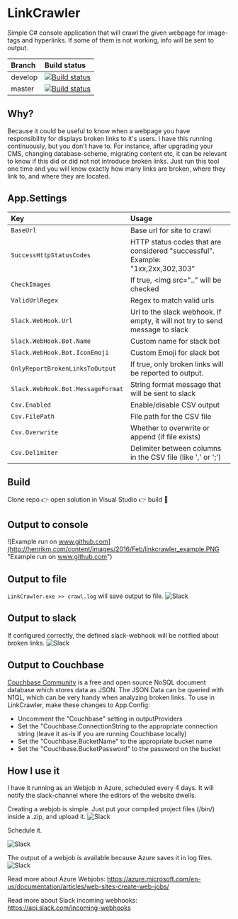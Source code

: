 # LinkCrawler
Simple C# console application that will crawl the given webpage for image-tags and hyperlinks. If some of them is not working, info will be sent to output.

| Branch | Build status |
| :-----  | :---------------------------------------|
| develop | [![Build status](https://ci.appveyor.com/api/projects/status/syw3l7xeicy7xc0b/branch/develop?svg=true)](https://ci.appveyor.com/project/hmol/linkcrawler/branch/develop) |
| master | [![Build status](https://ci.appveyor.com/api/projects/status/syw3l7xeicy7xc0b/branch/master?svg=true)](https://ci.appveyor.com/project/hmol/linkcrawler/branch/master) |

## Why?
Because it could be useful to know when a webpage you have responsibility for displays broken links to it's users. I have this running continuously, but you don't have to. For instance, after upgrading your CMS, changing database-scheme, migrating content etc, it can be relevant to know if this did or did not not introduce broken links. Just run this tool one time and you will know exactly how many links are broken, where they link to, and where they are located.

## App.Settings

| Key     				       | Usage           					   |
| :--------------------------  | :---------------------------------------|
| ```BaseUrl   ```   				  | Base url for site to crawl  	       |
| ```SuccessHttpStatusCodes```	|	HTTP status codes that are considered "successful". Example: "1xx,2xx,302,303"	|
| ```CheckImages```      			  | If true, <img src=".." will be checked |
| ```ValidUrlRegex   ```   				  | Regex to match valid urls  	       |
| ```Slack.WebHook.Url```  | Url to the slack webhook. If empty, it will not try to send message to slack     		   |
| ```Slack.WebHook.Bot.Name``` 	  | Custom name for slack bot   		   |
| ```Slack.WebHook.Bot.IconEmoji``` | Custom Emoji for slack bot  	       |
| ```OnlyReportBrokenLinksToOutput```      			  | If true, only broken links will be reported to output. |
| ```Slack.WebHook.Bot.MessageFormat``` | String format message that will be sent to slack  	       |
| ```Csv.Enabled```   				  | Enable/disable CSV output  	       |
| ```Csv.FilePath```   				  | File path for the CSV file  	   |
| ```Csv.Overwrite```   			  | Whether to overwrite or append (if file exists)  	       |
| ```Csv.Delimiter   ```   			  | Delimiter between columns in the CSV file (like ',' or ';')  	       |

## Build
Clone repo :point_right: open solution in Visual Studio :point_right: build :facepunch:

## Output to console
![Example run on www.github.com](http://henrikm.com/content/images/2016/Feb/linkcrawler_example.PNG "Example run on www.github.com")

## Output to file
`LinkCrawler.exe >> crawl.log` will save output to file.
![Slack](http://henrikm.com/content/images/2016/Feb/as-file.png "Output to file")

## Output to slack
If configured correctly, the defined slack-webhook will be notified about broken links.
![Slack](http://henrikm.com/content/images/2016/Feb/blurred1.jpg "Slack")

## Output to Couchbase
[Couchbase Community](https://couchbase.com/downloads) is a free and open source NoSQL document database which stores data as JSON. The JSON Data can be queried with N1QL, which can be very handy when analyzing broken links.
To use in LinkCrawler, make these changes to App.Config:
* Uncomment the "Couchbase" setting in outputProviders
* Set the "Couchbase.ConnectionString to the appropriate connection string (leave it as-is if you are running Couchbase locally)
* Set the "Couchbase.BucketName" to the appropriate bucket name
* Set the "Couchbase.BucketPassword" to the password on the bucket

## How I use it
I have it running as an Webjob in Azure, scheduled every 4 days. It will notify the slack-channel where the editors of the website dwells.

Creating a webjob is simple. Just put your compiled project files (/bin/) inside a .zip, and upload it.
![Slack](http://henrikm.com/content/images/2016/Feb/azure-webjob-setup-1.PNG "WebJob")

Schedule it.

![Slack](http://henrikm.com/content/images/2016/Feb/azure-scheduele.PNG)

The output of a webjob is available because Azure saves it in log files.
![Slack](http://henrikm.com/content/images/2016/Feb/azure-log.PNG)


Read more about Azure Webjobs: https://azure.microsoft.com/en-us/documentation/articles/web-sites-create-web-jobs/

Read more about Slack incoming webhooks: https://api.slack.com/incoming-webhooks
